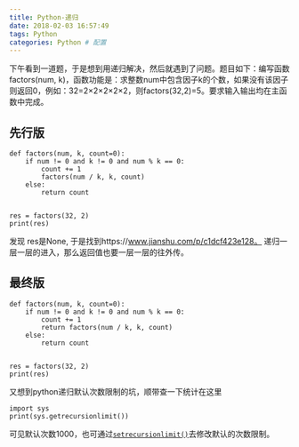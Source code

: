 ```yaml
---
title: Python-递归
date: 2018-02-03 16:57:49
tags: Python 
categories: Python # 配置
---
```

下午看到一道题，于是想到用递归解决，然后就遇到了问题。题目如下：编写函数factors(num, k)，函数功能是：求整数num中包含因子k的个数，如果没有该因子则返回0，例如：32=2×2×2×2×2，则factors(32,2)=5。要求输入输出均在主函数中完成。

## 先行版

```
def factors(num, k, count=0):
    if num != 0 and k != 0 and num % k == 0:
        count += 1
        factors(num / k, k, count)
    else:
        return count


res = factors(32, 2)
print(res)
```
发现 res是None, 于是找到https://www.jianshu.com/p/c1dcf423e128。 递归一层一层的进入，那么返回值也要一层一层的往外传。

## 最终版

```
def factors(num, k, count=0):
    if num != 0 and k != 0 and num % k == 0:
        count += 1
        return factors(num / k, k, count)
    else:
        return count


res = factors(32, 2)
print(res)
```
又想到python递归默认次数限制的坑，顺带查一下统计在这里

```
import sys
print(sys.getrecursionlimit())
```
可见默认次数1000，也可通过[`setrecursionlimit()`](https://docs.python.org/3.4/library/sys.html#sys.setrecursionlimit "sys.setrecursionlimit")去修改默认的次数限制。
